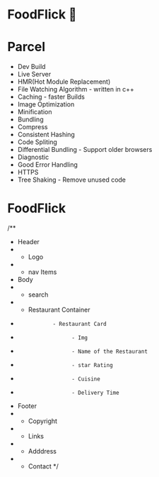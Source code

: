 # FoodFlick 🚀

# Parcel

- Dev Build
- Live Server
- HMR(Hot Module Replacement)
- File Watching Algorithm - written in c++
- Caching - faster Builds
- Image Optimization
- Minification
- Bundling
- Compress
- Consistent Hashing
- Code Spliting
- Differential Bundling - Support older browsers
- Diagnostic
- Good Error Handling
- HTTPS
- Tree Shaking - Remove unused code


# FoodFlick 

/**
 * Header
 *    - Logo
 *    - nav Items
 * Body
 *    - search
 *    - Restaurant Container
 *                - Restaurant Card
 *                      - Img
 *                      - Name of the Restaurant
 *                      - star Rating
 *                      - Cuisine
 *                      - Delivery Time
 * Footer
 *    - Copyright
 *    - Links
 *    - Adddress
 *    - Contact
 */